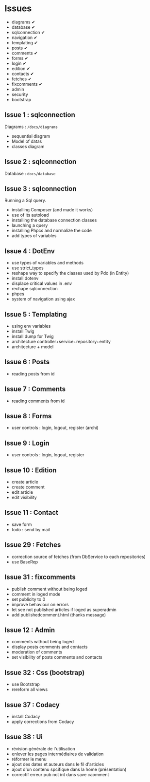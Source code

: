 # Issues

- diagrams ✔
- database ✔
- sqlconnection ✔
- navigation ✔
- templating ✔
- posts ✔
- comments ✔
- forms ✔
- login ✔
- edition ✔
- contacts ✔
- fetches ✔
- fixcomments ✔
- admin 
- security 
- bootstrap

## Issue 1 : sqlconnection

Diagrams : `/docs/diagrams`

- sequential diagram
- Model of datas
- classes diagram

## Issue 2 : sqlconnection

Database : `docs/database`

## Issue 3 : sqlconnection

Running a Sql query.

- installing Composer (and made it works)
- use of its autoload
- installing the database connection classes
- launching a query
- installing Phpcs and normalize the code
- add types of variables

## Issue 4 : DotEnv

- use types of variables and methods
- use strict_types
- reshape way to specify the classes used by Pdo (in Entity)
- install dotenv
- displace critical values in .env
- rechape sqlconnection
- phpcs
- system of navigation using ajax

## Issue 5 : Templating
- using env variables
- install Twig
- install dump for Twig
- architecture controller+service+repository+entity
- architecture + model

## Issue 6 : Posts
- reading posts from id

## Issue 7 : Comments
- reading comments from id

## Issue 8 : Forms
- user controls : login, logout, register (archi)

## Issue 9 : Login
- user controls : login, logout, register

## Issue 10 : Edition
- create article
- create comment
- edit article
- edit visibility

## Issue 11 : Contact
- save form
- todo : send by mail

## Issue 29 : Fetches
- correction source of fetches (from DbService to each repositories)
- use BaseRep

## Issue 31 : fixcomments
- publish comment without being loged
- comment in loged mode
- set publicity to 0
- improve behaviour on errors
- let see not published articles if loged as superadmin
- add publishedcomment.html (thanks message)

## Issue 12 : Admin
- comments without being loged
- display posts comments and contacts
- moderation of comments
- set visibility of posts comments and contacts

## Issue 32 : Css (bootstrap)
- use Bootstrap
- rereform all views

## Issue 37 : Codacy
- install Codacy
- apply corrections from Codacy

## Issue 38 : Ui
- révision générale de l'utilisation
- enlever les pages intermédiaires de validation
- réformer le menu
- ajout des dates et auteurs dans le fil d'articles
- ajout d'un contenu spcifique dans la home (présentation)
- correctif erreur pub not int dans save caomment
